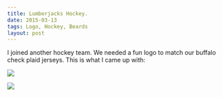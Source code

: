 ```yaml
---
title: Lumberjacks Hockey.
date: 2015-03-13
tags: Logo, Hockey, Beards
layout: post
---
```


I joined another hockey team.  We needed a fun logo to match our buffalo check plaid jerseys.  This is what I came up with:

![](http://static.jenharley.com/blog/2015/lumberjacks-hockey/lumberjacks-hockey-1.jpg)

![](http://static.jenharley.com/blog/2015/lumberjacks-hockey/lumberjacks-hockey-2.jpg)
